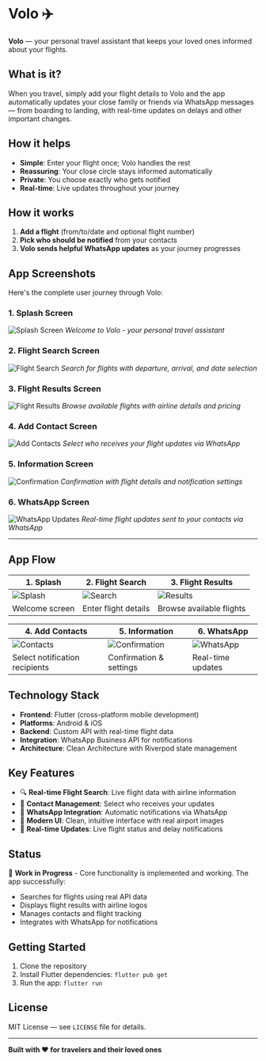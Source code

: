 # Volo ✈️

**Volo** — your personal travel assistant that keeps your loved ones informed about your flights.

## What is it?

When you travel, simply add your flight details to Volo and the app automatically updates your close family or friends via WhatsApp messages — from boarding to landing, with real-time updates on delays and other important changes.

## How it helps

- **Simple**: Enter your flight once; Volo handles the rest
- **Reassuring**: Your close circle stays informed automatically  
- **Private**: You choose exactly who gets notified
- **Real-time**: Live updates throughout your journey

## How it works

1. **Add a flight** (from/to/date and optional flight number)
2. **Pick who should be notified** from your contacts
3. **Volo sends helpful WhatsApp updates** as your journey progresses

## App Screenshots

Here's the complete user journey through Volo:

### 1. Splash Screen
![Splash Screen](assets/screenshots/splash.png)
*Welcome to Volo - your personal travel assistant*

### 2. Flight Search Screen
![Flight Search](assets/screenshots/search_light_screen.png)
*Search for flights with departure, arrival, and date selection*

### 3. Flight Results Screen
![Flight Results](assets/screenshots/flight_search_result.png)
*Browse available flights with airline details and pricing*

### 4. Add Contact Screen
![Add Contacts](assets/screenshots/add_contact_screen.png)
*Select who receives your flight updates via WhatsApp*

### 5. Information Screen
![Confirmation](assets/screenshots/confirmation_screen.png)
*Confirmation with flight details and notification settings*

### 6. WhatsApp Screen
![WhatsApp Updates](assets/screenshots/whatsapp_sreen.png)
*Real-time flight updates sent to your contacts via WhatsApp*

---

## App Flow

| 1. Splash | 2. Flight Search | 3. Flight Results |
|-----------|------------------|-------------------|
| ![Splash](assets/screenshots/splash.png) | ![Search](assets/screenshots/search_light_screen.png) | ![Results](assets/screenshots/flight_search_result.png) |
| Welcome screen | Enter flight details | Browse available flights |

| 4. Add Contacts | 5. Information | 6. WhatsApp |
|-----------------|----------------|-------------|
| ![Contacts](assets/screenshots/add_contact_screen.png) | ![Confirmation](assets/screenshots/confirmation_screen.png) | ![WhatsApp](assets/screenshots/whatsapp_sreen.png) |
| Select notification recipients | Confirmation & settings | Real-time updates |

## Technology Stack

- **Frontend**: Flutter (cross-platform mobile development)
- **Platforms**: Android & iOS
- **Backend**: Custom API with real-time flight data
- **Integration**: WhatsApp Business API for notifications
- **Architecture**: Clean Architecture with Riverpod state management

## Key Features

- 🔍 **Real-time Flight Search**: Live flight data with airline information
- 👥 **Contact Management**: Select who receives your updates
- 📱 **WhatsApp Integration**: Automatic notifications via WhatsApp
- 🎨 **Modern UI**: Clean, intuitive interface with real airport images
- 🔄 **Real-time Updates**: Live flight status and delay notifications

## Status

🚧 **Work in Progress** - Core functionality is implemented and working. The app successfully:
- Searches for flights using real API data
- Displays flight results with airline logos
- Manages contacts and flight tracking
- Integrates with WhatsApp for notifications

## Getting Started

1. Clone the repository
2. Install Flutter dependencies: `flutter pub get`
3. Run the app: `flutter run`

## License

MIT License — see `LICENSE` file for details.

---

**Built with ❤️ for travelers and their loved ones**
